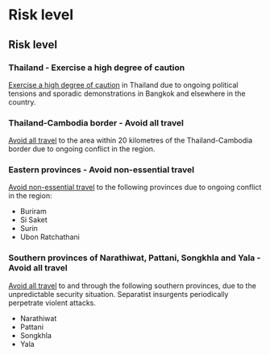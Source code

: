 # Risk level

## Risk level

### Thailand - Exercise a high degree of caution

[Exercise a high degree of caution](#levels "Risk Levels") in Thailand due to ongoing political tensions and sporadic demonstrations in Bangkok and elsewhere in the country.

### Thailand-Cambodia border - Avoid all travel

[Avoid all travel](#levels "Risk Levels") to the area within 20 kilometres of the Thailand-Cambodia border due to ongoing conflict in the region.

### Eastern provinces - Avoid non-essential travel

[Avoid non-essential travel](#levels "Risk Levels") to the following provinces due to ongoing conflict in the region:

* Buriram
* Si Saket
* Surin
* Ubon Ratchathani

### Southern provinces of Narathiwat, Pattani, Songkhla and Yala - Avoid all travel

[Avoid all travel](#levels "Risk Levels") to and through the following southern provinces, due to the unpredictable security situation. Separatist insurgents periodically perpetrate violent attacks.

* Narathiwat
* Pattani
* Songkhla
* Yala
